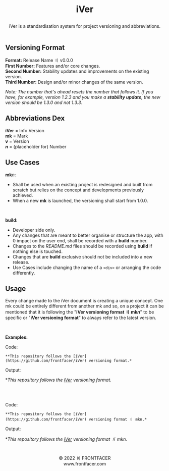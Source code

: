 # <p align="center"><b>iVer</b></p>
<p align="center">iVer is a standardisation system for project versioning and abbreviations.<br><br></p>

## Versioning Format<br>
<b>Format:</b> Release Name 〢 v0.0.0<br>
<b>First Number:</b> Features and/or core changes.<br>
<b>Second Number:</b> Stability updates and improvements on the existing version.<br>
<b>Third Number:</b> Design and/or minor changes of the same version.<br>

*Note: The number that's ahead resets the number that follows it. If you have, for example, version 1.2.3 and you make a <b>stability update</b>, the new version should be 1.3.0 and not 1.3.3.*

## Abbreviations Dex<br>
<b>iVer</b> = Info Version<br>
<b>mk</b> = Mark<br>
<b>v</b> = Version<br>
<b>*n*</b> = (placeholder for) Number<br>

## Use Cases<br>
<b>mk</b>*n*:
- Shall be used when an existing project is redesigned and built from scratch but relies on the concept and developments previously achieved.
- When a new <b>mk</b> is launched, the versioning shall start from 1.0.0.<br>

<br>

<b>build:</b>
- Developer side only.
- Any changes that are meant to better organise or structure the app, with 0 impact on the user end, shall be recorded with a <b>build</b> number.
- Changes to the *README.md* files should be recorded using <b>build</b> if nothing else is touched.
- Changes that are <b>build</b> exclusive should not be included into a new release.
- Use Cases include changing the name of a ```<div>``` or arranging the code differently.

## Usage<br>
Every change made to the iVer document is creating a unique concept. One mk could be entirely different from another mk and so, on a project it can be mentioned that it is following the "<b>iVer versioning format 〢 mk*n*</b>" to be specific or "<b>iVer versioning format</b>" to always refer to the latest version.

<br>

<b>Examples:</b>

Code:
```
**This repository follows the [iVer](https://github.com/frontfacer/iVer) versioning format.*
```
Output:<br>

**This repository follows the [iVer](https://github.com/frontfacer/iVer) versioning format.*

<br><br>

Code:
```
**This repository follows the [iVer](https://github.com/frontfacer/iVer) versioning format 〢 mkn.*
```
Output:<br>

**This repository follows the [iVer](https://github.com/frontfacer/iVer) versioning format 〢 mkn.*

#
<p align="center">© 2022 〣 FRONTFACER<br/>www.frontfacer.com<br>
